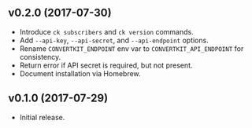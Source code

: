 ## v0.2.0 (2017-07-30)

* Introduce `ck subscribers` and `ck version` commands.
* Add `--api-key`, `--api-secret`, and `--api-endpoint` options.
* Rename `CONVERTKIT_ENDPOINT` env var to `CONVERTKIT_API_ENDPOINT` for consistency.
* Return error if API secret is required, but not present.
* Document installation via Homebrew.

## v0.1.0 (2017-07-29)

* Initial release.
